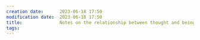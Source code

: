 ```yaml
---
creation date:		2023-06-18 17:50
modification date:	2023-06-18 17:50
title: 				Notes on the relationship between thought and being
tags:
---
```


